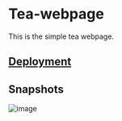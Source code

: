 # Tea-webpage
This is the simple tea webpage.

## <a href="https://teawebpage.netlify.app/">Deployment </a>

## Snapshots
![image](https://user-images.githubusercontent.com/117756490/212660492-2a879a96-388b-4354-96f7-015f9fe0499d.png)
